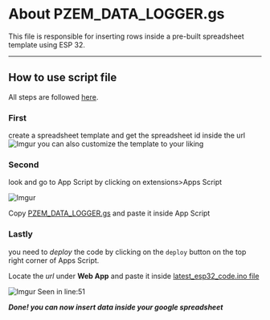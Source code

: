 # About PZEM_DATA_LOGGER.gs

This file is responsible for inserting rows inside a pre-built spreadsheet template using ESP 32. 

---
## How to use script file

All steps are followed [here](https://youtu.be/u7TYu61l0t4?si=HXf8RF_EPv9PDrhh).

### First 
create a spreadsheet template and get the spreadsheet id inside the url 
![Imgur](https://imgur.com/s853gpy.jpg)
you can also customize the template to your liking

### Second 
look and go to App Script by clicking on extensions>Apps Script

![Imgur](https://i.imgur.com/uVYjHQC.png)

Copy [PZEM_DATA_LOGGER.gs](https://github.com/enrixk28/PZEM_DATA_LOGGER/tree/main/google_script/PZEM_DATA_LOGGER.gs) and paste it inside App Script

### Lastly 
you need to _deploy_ the code by clicking on the `deploy` button on the top right corner of Apps Script.

Locate the _url_ under **Web App** and paste it inside [latest_esp32_code.ino file](https://github.com/enrixk28/PZEM_DATA_LOGGER/tree/main/latest_esp32_code) 

![Imgur](https://imgur.com/7cxfawn.jpg)
    Seen in line:51

***Done! you can now insert data inside your google spreadsheet***